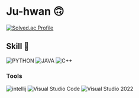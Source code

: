 # Ju-hwan 🙃

[![Solved.ac Profile](http://mazassumnida.wtf/api/v2/generate_badge?boj=juhwan016)](https://solved.ac/profile/juhwan016)

## Skill 🧩
![PYTHON](https://img.shields.io/badge/PYTHON-3776AB.svg?&style=for-the-badge&logo=PYTHON&logoColor=white)
![JAVA](https://img.shields.io/badge/JAVA-007396.svg?&style=for-the-badge&logo=JAVA&logoColor=white)
![C++](https://img.shields.io/badge/C++-00599C.svg?&style=for-the-badge&logo=cplusplus&logoColor=white)


### Tools

![intellij](https://img.shields.io/badge/intellij%20IDE-000000.svg?&style=for-the-badge&logo=intellijidea&logoColor=white)
![Visual Studio Code](https://img.shields.io/badge/Visual%20Studio%20Code-007ACC.svg?&style=for-the-badge&logo=Visual%20Studio%20Code&logoColor=white)
![Visual Studio 
2022](https://img.shields.io/badge/Visual%20Studio%20Code-007ACC.svg?&style=for-the-badge&logo=Visual%20Studio%20Code&logoColor=white)
